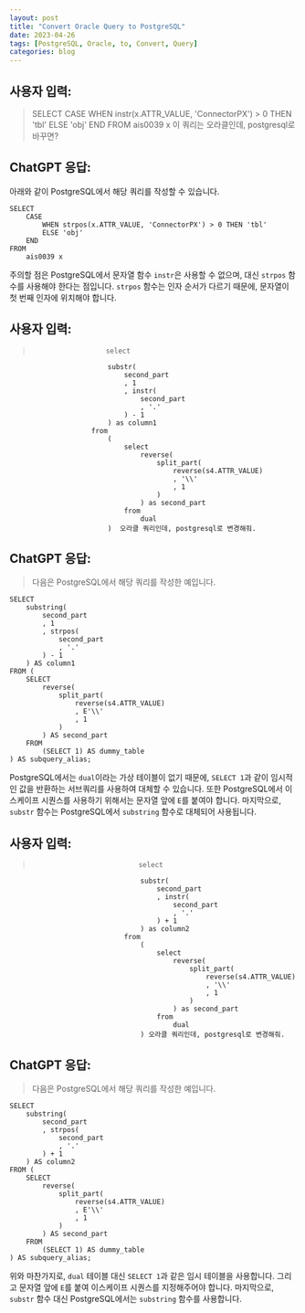 ```yaml
---
layout: post
title: "Convert Oracle Query to PostgreSQL"
date: 2023-04-26
tags: [PostgreSQL, Oracle, to, Convert, Query]
categories: blog
---
```


## 사용자 입력:
> SELECT
					CASE
						WHEN instr(x.ATTR_VALUE, 'ConnectorPX') > 0 THEN 'tbl'
						ELSE 'obj'
					END
				FROM
					ais0039 x  이 쿼리는 오라클인데, postgresql로 바꾸면?

## ChatGPT 응답:
> 

아래와 같이 PostgreSQL에서 해당 쿼리를 작성할 수 있습니다.

```
SELECT 
	CASE
		WHEN strpos(x.ATTR_VALUE, 'ConnectorPX') > 0 THEN 'tbl'
		ELSE 'obj'
	END
FROM
	ais0039 x
``` 

주의할 점은 PostgreSQL에서 문자열 함수 `instr`은 사용할 수 없으며, 대신 `strpos` 함수를 사용해야 한다는 점입니다. `strpos` 함수는 인자 순서가 다르기 때문에, 문자열이 첫 번째 인자에 위치해야 합니다.

## 사용자 입력:
> 						select
							substr(
								second_part
								, 1
								, instr(
									second_part
									, '.'
								) - 1
							) as column1
						from
							(
								select
									reverse(
										split_part(
											reverse(s4.ATTR_VALUE)
											, '\\'
											, 1
										)
									) as second_part
								from
									dual
							)  오라클 쿼리인데, postgresql로 변경해줘.

## ChatGPT 응답:
> 다음은 PostgreSQL에서 해당 쿼리를 작성한 예입니다.

```
SELECT 
	substring(
		second_part
		, 1
		, strpos(
			second_part
			, '.'
		) - 1
	) AS column1
FROM (
	SELECT 
		reverse(
			split_part(
				reverse(s4.ATTR_VALUE)
				, E'\\'
				, 1
			)
		) AS second_part
	FROM 
		(SELECT 1) AS dummy_table
) AS subquery_alias;
```

PostgreSQL에서는 `dual`이라는 가상 테이블이 없기 때문에, `SELECT 1`과 같이 임시적인 값을 반환하는 서브쿼리를 사용하여 대체할 수 있습니다. 또한 PostgreSQL에서 이스케이프 시퀀스를 사용하기 위해서는 문자열 앞에 `E`를 붙여야 합니다. 마지막으로, `substr` 함수는 PostgreSQL에서 `substring` 함수로 대체되어 사용됩니다.

## 사용자 입력:
> 								select
									substr(
										second_part
										, instr(
											second_part
											, '.'
										) + 1
									) as column2
								from
									(
										select
											reverse(
												split_part(
													reverse(s4.ATTR_VALUE)
													, '\\'
													, 1
												)
											) as second_part
										from
											dual
									) 오라클 쿼리인데, postgresql로 변경해줘.

## ChatGPT 응답:
> 다음은 PostgreSQL에서 해당 쿼리를 작성한 예입니다.

```
SELECT 
	substring(
		second_part
		, strpos(
			second_part
			, '.'
		) + 1
	) AS column2
FROM (
	SELECT 
		reverse(
			split_part(
				reverse(s4.ATTR_VALUE)
				, E'\\'
				, 1
			)
		) AS second_part
	FROM 
		(SELECT 1) AS dummy_table
) AS subquery_alias;
```

위와 마찬가지로, `dual` 테이블 대신 `SELECT 1`과 같은 임시 테이블을 사용합니다. 그리고 문자열 앞에 `E`를 붙여 이스케이프 시퀀스를 지정해주어야 합니다. 마지막으로, `substr` 함수 대신 PostgreSQL에서는 `substring` 함수를 사용합니다.

